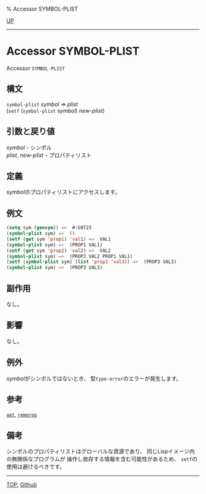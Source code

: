% Accessor SYMBOL-PLIST

[UP](10.2.html)  

---

# Accessor SYMBOL-PLIST


Accessor `SYMBOL-PLIST`


## 構文

`symbol-plist` *symbol* => *plist*  
(`setf` (`symbol-plist` *symbol*) *new-plist*)


## 引数と戻り値

*symbol* - シンボル  
*plist*, *new-plist* - プロパティリスト


## 定義

*symbol*のプロパティリストにアクセスします。


## 例文

```lisp
(setq sym (gensym)) =>  #:G9723
(symbol-plist sym) =>  ()
(setf (get sym 'prop1) 'val1) =>  VAL1
(symbol-plist sym) =>  (PROP1 VAL1)
(setf (get sym 'prop2) 'val2) =>  VAL2
(symbol-plist sym) =>  (PROP2 VAL2 PROP1 VAL1)
(setf (symbol-plist sym) (list 'prop3 'val3)) =>  (PROP3 VAL3)
(symbol-plist sym) =>  (PROP3 VAL3)
```


## 副作用

なし。


## 影響

なし。


## 例外

*symbol*がシンボルではないとき、
型`type-error`のエラーが発生します。


## 参考

[`get`](10.2.get.html),
[`remprop`](10.2.remprop.html)


## 備考

シンボルのプロパティリストはグローバルな資源であり、
同じLispイメージ内の無関係なプログラムが
操作し依存する情報を含む可能性があるため、
`setf`の使用は避けるべきです。


---
[TOP](index.html),  [Github](https://github.com/nptcl/npt-japanese)

